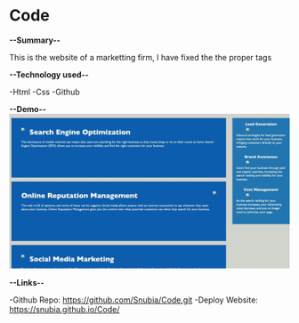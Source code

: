 # Code

**--Summary--**

This is the website of a marketting firm, I have fixed the the proper tags



**--Technology used--**

-Html
-Css
-Github

**--Demo--**
![alt text](demo.jpeg)

**--Links--**

-Github Repo: https://github.com/Snubia/Code.git
-Deploy Website:  https://snubia.github.io/Code/